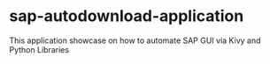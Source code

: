 # sap-autodownload-application
This application showcase on how to automate SAP GUI via Kivy and Python Libraries
